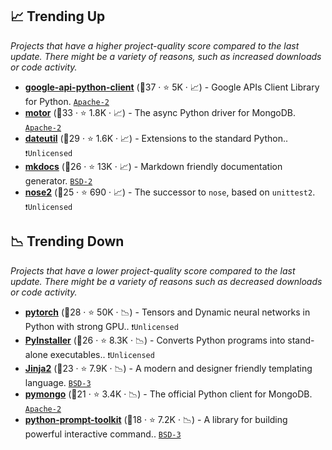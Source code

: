 ## 📈 Trending Up

_Projects that have a higher project-quality score compared to the last update. There might be a variety of reasons, such as increased downloads or code activity._

- <b><a href="https://github.com/googleapis/google-api-python-client">google-api-python-client</a></b> (🥇37 ·  ⭐ 5K · 📈) - Google APIs Client Library for Python. <code><a href="http://bit.ly/3nYMfla">Apache-2</a></code>
- <b><a href="https://github.com/mongodb/motor">motor</a></b> (🥇33 ·  ⭐ 1.8K · 📈) - The async Python driver for MongoDB. <code><a href="http://bit.ly/3nYMfla">Apache-2</a></code>
- <b><a href="https://github.com/dateutil/dateutil">dateutil</a></b> (🥇29 ·  ⭐ 1.6K · 📈) - Extensions to the standard Python.. <code>❗Unlicensed</code>
- <b><a href="https://github.com/mkdocs/mkdocs">mkdocs</a></b> (🥉26 ·  ⭐ 13K · 📈) - Markdown friendly documentation generator. <code><a href="http://bit.ly/3rqEWVr">BSD-2</a></code>
- <b><a href="https://github.com/nose-devs/nose2">nose2</a></b> (🥉25 ·  ⭐ 690 · 📈) - The successor to `nose`, based on `unittest2`. <code>❗Unlicensed</code>

## 📉 Trending Down

_Projects that have a lower project-quality score compared to the last update. There might be a variety of reasons such as decreased downloads or code activity._

- <b><a href="https://github.com/pytorch/pytorch">pytorch</a></b> (🥉28 ·  ⭐ 50K · 📉) - Tensors and Dynamic neural networks in Python with strong GPU.. <code>❗Unlicensed</code>
- <b><a href="https://github.com/pyinstaller/pyinstaller">PyInstaller</a></b> (🥇26 ·  ⭐ 8.3K · 📉) - Converts Python programs into stand-alone executables.. <code>❗Unlicensed</code>
- <b><a href="https://github.com/pallets/jinja">Jinja2</a></b> (🥇23 ·  ⭐ 7.9K · 📉) - A modern and designer friendly templating language. <code><a href="http://bit.ly/3aKzpTv">BSD-3</a></code>
- <b><a href="https://github.com/mongodb/mongo-python-driver">pymongo</a></b> (🥉21 ·  ⭐ 3.4K · 📉) - The official Python client for MongoDB. <code><a href="http://bit.ly/3nYMfla">Apache-2</a></code>
- <b><a href="https://github.com/prompt-toolkit/python-prompt-toolkit">python-prompt-toolkit</a></b> (🥉18 ·  ⭐ 7.2K · 📉) - A library for building powerful interactive command.. <code><a href="http://bit.ly/3aKzpTv">BSD-3</a></code>


